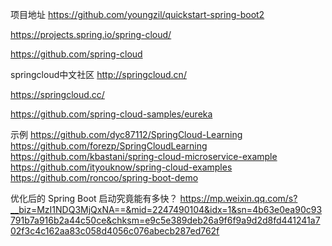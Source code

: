 项目地址
https://github.com/youngzil/quickstart-spring-boot2



https://projects.spring.io/spring-cloud/

https://github.com/spring-cloud

springcloud中文社区
http://springcloud.cn/

https://springcloud.cc/


https://github.com/spring-cloud-samples/eureka


示例
https://github.com/dyc87112/SpringCloud-Learning
https://github.com/forezp/SpringCloudLearning
https://github.com/kbastani/spring-cloud-microservice-example
https://github.com/ityouknow/spring-cloud-examples
https://github.com/roncoo/spring-boot-demo





优化后的 Spring Boot 启动究竟能有多快？
https://mp.weixin.qq.com/s?__biz=MzI1NDQ3MjQxNA==&mid=2247490104&idx=1&sn=4b63e0ea90c93791b7a916b2a44c50ce&chksm=e9c5e389deb26a9f6f9a9d2d8fd441241a702f3c4c162aa83c058d4056c076abecb287ed762f







